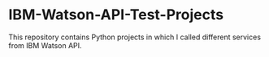 # IBM-Watson-API-Test-Projects
This repository contains Python projects in which I called different services from IBM Watson API.
